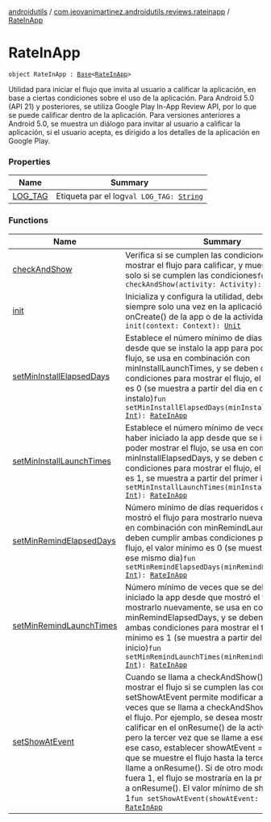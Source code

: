 [androidutils](../../index.md) / [com.jeovanimartinez.androidutils.reviews.rateinapp](../index.md) / [RateInApp](./index.md)

# RateInApp

`object RateInApp : `[`Base`](../../com.jeovanimartinez.androidutils/-base/index.md)`<`[`RateInApp`](./index.md)`>`

Utilidad para iniciar el flujo que invita al usuario a calificar la aplicación, en base a ciertas condiciones sobre el uso de la aplicación.
Para Android 5.0 (API 21) y posteriores, se utiliza Google Play In-App Review API, por lo que se puede calificar dentro de la aplicación.
Para versiones anteriores a Android 5.0, se muestra un diálogo para invitar al usuario a calificar la aplicación, si el usuario acepta, es
dirigido a los detalles de la aplicación en Google Play.

### Properties

| Name | Summary |
|---|---|
| [LOG_TAG](-l-o-g_-t-a-g.md) | Etiqueta par el log`val LOG_TAG: `[`String`](https://kotlinlang.org/api/latest/jvm/stdlib/kotlin/-string/index.html) |

### Functions

| Name | Summary |
|---|---|
| [checkAndShow](check-and-show.md) | Verifica si se cumplen las condiciones para mostrar el flujo para calificar, y muestra el flujo solo si se cumplen las condiciones`fun checkAndShow(activity: Activity): `[`Unit`](https://kotlinlang.org/api/latest/jvm/stdlib/kotlin/-unit/index.html) |
| [init](init.md) | Inicializa y configura la utilidad, debe llamarse siempre solo una vez en la aplicación ya sea en el onCreate() de la app o de la actividad principal`fun init(context: Context): `[`Unit`](https://kotlinlang.org/api/latest/jvm/stdlib/kotlin/-unit/index.html) |
| [setMinInstallElapsedDays](set-min-install-elapsed-days.md) | Establece el número mínimo de días requeridos desde que se instalo la app para poder mostrar el flujo, se usa en combinación con minInstallLaunchTimes, y se deben cumplir ambas condiciones para mostrar el flujo, el valor mínimo es 0 (se muestra a partir del dia en que se instalo)`fun setMinInstallElapsedDays(minInstallElapsedDays: `[`Int`](https://kotlinlang.org/api/latest/jvm/stdlib/kotlin/-int/index.html)`): `[`RateInApp`](./index.md) |
| [setMinInstallLaunchTimes](set-min-install-launch-times.md) | Establece el número mínimo de veces que se debe haber iniciado la app desde que se instalo para poder mostrar el flujo, se usa en combinación con minInstallElapsedDays, y se deben cumplir ambas condiciones para mostrar el flujo, el valor mínimo es 1, se muestra a partir del primer inicio`fun setMinInstallLaunchTimes(minInstallLaunchTimes: `[`Int`](https://kotlinlang.org/api/latest/jvm/stdlib/kotlin/-int/index.html)`): `[`RateInApp`](./index.md) |
| [setMinRemindElapsedDays](set-min-remind-elapsed-days.md) | Número mínimo de días requeridos desde que se mostró el flujo para mostrarlo nuevamente, se usa en combinación con minRemindLaunchTimes, y se deben cumplir ambas condiciones para mostrar el flujo, el valor mínimo es 0 (se muestra a partir de ese mismo dia)`fun setMinRemindElapsedDays(minRemindElapsedDays: `[`Int`](https://kotlinlang.org/api/latest/jvm/stdlib/kotlin/-int/index.html)`): `[`RateInApp`](./index.md) |
| [setMinRemindLaunchTimes](set-min-remind-launch-times.md) | Número mínimo de veces que se debe haber iniciado la app desde que mostró el flujo para mostrarlo nuevamente, se usa en combinación con minRemindElapsedDays, y se deben cumplir ambas condiciones para mostrar el flujo, el valor mínimo es 1 (se muestra a partir del primer inicio)`fun setMinRemindLaunchTimes(minRemindLaunchTimes: `[`Int`](https://kotlinlang.org/api/latest/jvm/stdlib/kotlin/-int/index.html)`): `[`RateInApp`](./index.md) |
| [setShowAtEvent](set-show-at-event.md) | Cuando se llama a checkAndShow() se va a mostrar el flujo si se cumplen las condiciones, setShowAtEvent permite modificar a las cuantas veces que se llama a checkAndShow() se muestre el flujo. Por ejemplo, se desea mostrar el flujo para calificar en el onResume() de la actividad principal, pero la tercer vez que se llame a ese método, en ese caso, establecer showAtEvent = 3, que hará que se muestre el flujo hasta la tercera vez que se llame a onResume(). Si de otro modo, showAtEvent fuera 1, el flujo se mostraría en la primera llamada a onResume(). El valor mínimo de showAtEvent es 1`fun setShowAtEvent(showAtEvent: `[`Int`](https://kotlinlang.org/api/latest/jvm/stdlib/kotlin/-int/index.html)`): `[`RateInApp`](./index.md) |
